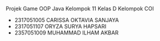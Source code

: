 Projek Game OOP Java
Kelompok 11 Kelas D
Kelompok COI
- 2317051005	CARISSA OKTAVIA SANJAYA
- 2317051107	ORYZA SURYA HAPSARI
- 2357051009	MUHAMMAD ILHAM AKBAR
